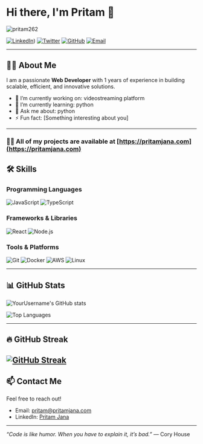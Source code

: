 # Hi there, I'm Pritam 👋

<p align="left"> <img src="https://komarev.com/ghpvc/?username=pritam262&label=Profile%20views&color=0e75b6&style=flat" alt="pritam262" /> </p>

[![LinkedIn](https://img.shields.io/badge/LinkedIn-0077B5?style=for-the-badge&logo=linkedin&logoColor=white)](https://www.linkedin.com/in/pritam-jana-248084206?utm_source=share&utm_campaign=share_via&utm_content=profile&utm_medium=android_app))
[![Twitter](https://img.shields.io/badge/Twitter-1DA1F2?style=for-the-badge&logo=twitter&logoColor=white)](https://twitter.com/yourhandle)
[![GitHub](https://img.shields.io/badge/GitHub-181717?style=for-the-badge&logo=github&logoColor=white)](https://github.com/pritam262)
[![Email](https://img.shields.io/badge/Email-D14836?style=for-the-badge&logo=gmail&logoColor=white)](mailto:pritam@pritamjana.com)

---

## 👨‍💻 About Me

I am a passionate **Web Developer** with 1 years of experience in building scalable, efficient, and innovative solutions.  


- 🔭 I’m currently working on: videostreaming platform 
- 🌱 I’m currently learning: python
- 💬 Ask me about: python  
- ⚡ Fun fact: [Something interesting about you]

---

 ### 👨‍💻 All of my projects are available at [https://pritamjana.com](https://pritamjana.com)


## 🛠️ Skills

### Programming Languages
![JavaScript](https://img.shields.io/badge/-JavaScript-F7DF1E?style=flat&logo=javascript&logoColor=black)
![TypeScript](https://img.shields.io/badge/-TypeScript-3178C6?style=flat&logo=typescript&logoColor=white)

### Frameworks & Libraries
![React](https://img.shields.io/badge/-React-61DAFB?style=flat&logo=react&logoColor=black)
![Node.js](https://img.shields.io/badge/-Node.js-339933?style=flat&logo=node.js&logoColor=white)

### Tools & Platforms
![Git](https://img.shields.io/badge/-Git-F05032?style=flat&logo=git&logoColor=white)
![Docker](https://img.shields.io/badge/-Docker-2496ED?style=flat&logo=docker&logoColor=white)
![AWS](https://img.shields.io/badge/-AWS-232F3E?style=flat&logo=amazon-aws&logoColor=white)
![Linux](https://img.shields.io/badge/-Linux-FCC624?style=flat&logo=linux&logoColor=black)

---

## 📊 GitHub Stats

![YourUsername's GitHub stats](https://github-readme-stats.vercel.app/api?username=pritam262&show_icons=true&theme=dark)

![Top Languages](https://github-readme-stats.vercel.app/api/top-langs/?username=pritam262&layout=compact&theme=dark)

---

## 🔥 GitHub Streak

[![GitHub Streak](https://streak-stats.demolab.com?user=pritam262&theme=dark&date_format=j%20M%5B%20Y%5D)](https://git.io/streak-stats)
---

## 📫 Contact Me

Feel free to reach out!

- Email: pritam@pritamjana.com 
- LinkedIn: [Pritam Jana](https://www.linkedin.com/in/pritam-jana-248084206?utm_source=share&utm_campaign=share_via&utm_content=profile&utm_medium=android_app)

---

*“Code is like humor. When you have to explain it, it’s bad.”* — Cory House
